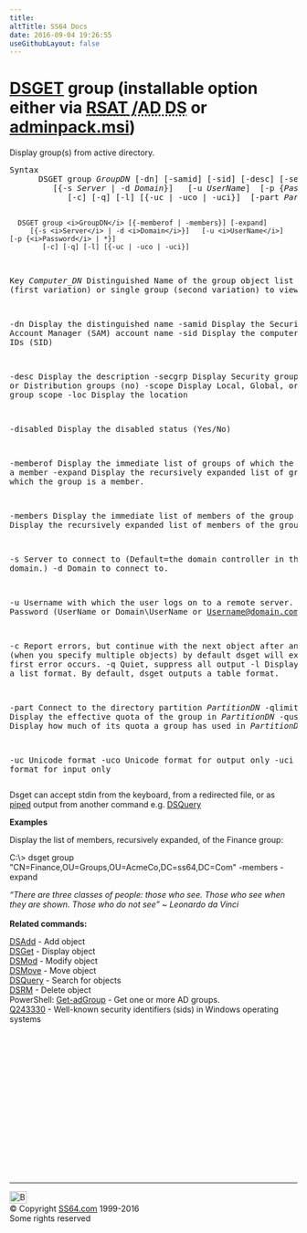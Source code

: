 ```yaml
---
title:
altTitle: SS64 Docs
date: 2016-09-04 19:26:55
useGithubLayout: false
---
```

<!-- #BeginLibraryItem "/Library/head_nt.lbi" --><!-- #EndLibraryItem --><h1><a href="dsget.html">DSGET</a> group  (installable option either via <abbr title="Remote Server Administrative Tools / Active Directory Domain Services"><a href="../links/windows.html">RSAT</a> /AD DS</abbr> or <a href="../links/windows.html">adminpack.msi</a>)</h1>
<p>Display group(s) from active directory.</p>
<pre>Syntax
      DSGET group <i>GroupDN</i> [-dn] [-samid] [-sid] [-desc] [-secgrp] [-scope]
         [{-s <i>Server</i> | -d <i>Domain</i>}]   [-u <i>UserName</i>]  [-p {<i>Password</i> | *}]
            [-c] [-q] [-l] [{-uc | -uco | -uci}]  [-part <i>PartitionDN</i> [-qlimit] [-qused]]

      DSGET group <i>GroupDN</i> [{-memberof | -members}] [-expand]
         [{-s <i>Server</i> | -d <i>Domain</i>}]   [-u <i>UserName</i>]  [-p {<i>Password</i> | *}]
            [-c] [-q] [-l] [{-uc | -uco | -uci}]

Key
   <i>Computer_DN</i>  Distinguished Name of the group object list (first variation) or 
                single group (second variation) to view.

   -dn      Display the distinguished name
   -samid   Display the Security Account Manager (SAM) account name
   -sid     Display the computer security IDs (SID)

   -desc    Display the description
   -secgrp  Display Security groups (yes) or Distribution groups (no)
   -scope   Display Local, Global, or Universal group scope
   -loc     Display the location

  -disabled Display the disabled status (Yes/No)

  -memberof Display the immediate list of groups of which the group is a member
   -expand  Display the recursively expanded list of groups of which the group is a member. 

  -members  Display the immediate list of members of the group
   -expand  Display the recursively expanded list of members of the group. 

   -s       Server to connect to (Default=the domain controller in the logon domain.)
   -d       Domain to connect to.

   -u       Username with which the user logs on to a remote server. 
   -p       Password     (UserName or Domain\UserName or Username@domain.com)

   -c       Report errors, but continue with the next object after any error (when you specify multiple objects)
            by default dsget will exit when the first error occurs.
   -q       Quiet, suppress all output
   -l       Display entries in a list format. By default, dsget outputs a table format.

   -part    Connect to the directory partition <i>PartitionDN</i>
   -qlimit  Display the effective quota of the group in <i>PartitionDN</i>
   -qused   Display how much of its quota a group has used in <i>PartitionDN</i>

   -uc      Unicode format
   -uco     Unicode format for output only
   -uci     Unicode format for input only</pre>
<p>Dsget can accept <span class="code">stdin</span> from the keyboard, from a redirected file, or as <a href="syntax-redirection.html">piped</a> output from another command e.g. <a href="dsquery.html">DSQuery</a></p>
<p><b>Examples</b></p>
<p>Display   the list of members, recursively expanded, of the Finance group:</p>
<p class="code">C:\&gt; dsget group "CN=Finance,OU=Groups,OU=AcmeCo,DC=ss64,DC=Com" -members -expand</p>
<p><i class="quote">“There are three classes of people: those who see. Those who see when they are shown. Those who do not see” ~ Leonardo da Vinci</i><br>
<br>
<b>Related commands:</b></p>
<p><a href="dsadd.html">DSAdd</a> - Add object<br>
<a href="dsget.html">DSGet</a> - Display object <br>
<a href="dsmod.html">DSMod</a> - Modify object<br>
<a href="dsmove.html">DSMove</a> - Move object<br>
<a href="dsquery.html">DSQuery</a> - Search for objects <br>
<a href="dsrm.html">DSRM</a> - Delete object<br>
PowerShell: <a href="../ps/get-adgroup.html">Get-adGroup</a> - Get one or more AD groups. <br>
<a href="https://support.microsoft.com/kb/243330">Q243330</a> - Well-known security identifiers (sids) in Windows operating systems</p><!-- #BeginLibraryItem "/Library/foot_nt.lbi" --><p>
<!-- windows300 -->
<ins class="adsbygoogle" style="display:inline-block;width:300px;height:250px" data-ad-client="ca-pub-6140977852749469" data-ad-slot="7649547908"></ins>
<script>
(adsbygoogle = window.adsbygoogle || []).push({});
</script></p>
<hr>
<div id="bl" class="footer"><a href="dsget-group.html#"><img src="../images/top.png" width="30" height="22" alt="Back to the Top"></a></div>
<div id="br" class="footer, tagline">© Copyright <a href="http://ss64.com/">SS64.com</a> 1999-2016<br>
Some rights reserved</div><!-- #EndLibraryItem -->

